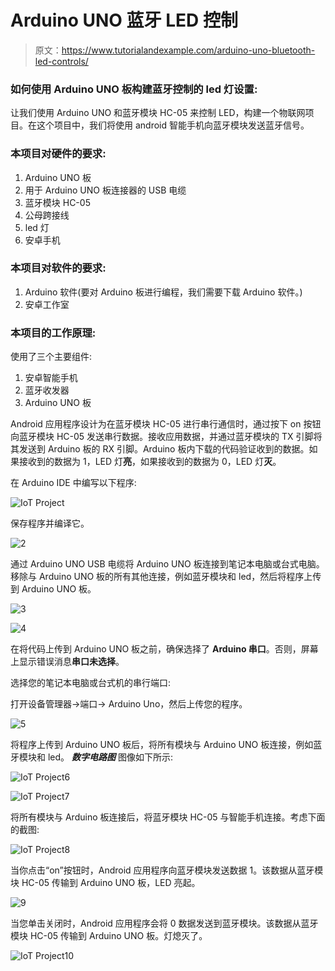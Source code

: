 # Arduino UNO 蓝牙 LED 控制

> 原文：<https://www.tutorialandexample.com/arduino-uno-bluetooth-led-controls/>

### 如何使用 Arduino UNO 板构建蓝牙控制的 led 灯设置:

让我们使用 Arduino UNO 和蓝牙模块 HC-05 来控制 LED，构建一个物联网项目。在这个项目中，我们将使用 android 智能手机向蓝牙模块发送蓝牙信号。

### 本项目对硬件的要求:

1.  Arduino UNO 板
2.  用于 Arduino UNO 板连接器的 USB 电缆
3.  蓝牙模块 HC-05
4.  公母跨接线
5.  led 灯
6.  安卓手机

### 本项目对软件的要求:

1.  Arduino 软件(要对 Arduino 板进行编程，我们需要下载 Arduino 软件。)
2.  安卓工作室

### 本项目的工作原理:

使用了三个主要组件:

1.  安卓智能手机
2.  蓝牙收发器
3.  Arduino UNO 板

Android 应用程序设计为在蓝牙模块 HC-05 进行串行通信时，通过按下 on 按钮向蓝牙模块 HC-05 发送串行数据。接收应用数据，并通过蓝牙模块的 TX 引脚将其发送到 Arduino 板的 RX 引脚。Arduino 板内下载的代码验证收到的数据。如果接收到的数据为 1，LED 灯**亮**，如果接收到的数据为 0，LED 灯**灭**。

在 Arduino IDE 中编写以下程序:

![IoT Project](img/6df308d2872205e206be7505e129bfd3.png)

保存程序并编译它。

![2](img/90f23b86a4e99e60df0b470839a7b3f0.png)

通过 Arduino UNO USB 电缆将 Arduino UNO 板连接到笔记本电脑或台式电脑。移除与 Arduino UNO 板的所有其他连接，例如蓝牙模块和 led，然后将程序上传到 Arduino UNO 板。

![3](img/4a274d896c4fe3d7c8ef500a9e3a56a6.png)

![4](img/993fb3b5aa9c0daa7e54077aa618e85a.png)

在将代码上传到 Arduino UNO 板之前，确保选择了 **Arduino 串口**。否则，屏幕上显示错误消息**串口未选择**。

选择您的笔记本电脑或台式机的串行端口:

打开设备管理器->端口-> Arduino Uno，然后上传您的程序。

![5](img/ae9009809020a81b6e8ee0be7b168e92.png)

将程序上传到 Arduino UNO 板后，将所有模块与 Arduino UNO 板连接，例如蓝牙模块和 led。 ***数字电路图*** 图像如下所示:

![IoT Project6](img/9be86f1c5b7bfeea89a61f3685d9fbc2.png)

![IoT Project7](img/8e931f66e6f201f7a699807444e14632.png)

将所有模块与 Arduino 板连接后，将蓝牙模块 HC-05 与智能手机连接。考虑下面的截图:

![IoT Project8](img/8c1fb2bb58ce35bc4d86f49b61e56744.png)

当你点击“on”按钮时，Android 应用程序向蓝牙模块发送数据 1。该数据从蓝牙模块 HC-05 传输到 Arduino UNO 板，LED 亮起。

![9](img/a1fd5ab04c7c21b292ae93bb7fca3343.png)

当您单击关闭时，Android 应用程序会将 0 数据发送到蓝牙模块。该数据从蓝牙模块 HC-05 传输到 Arduino UNO 板。灯熄灭了。

![IoT Project10](img/2d2f717ffde600e56cac8959b42005ec.png)